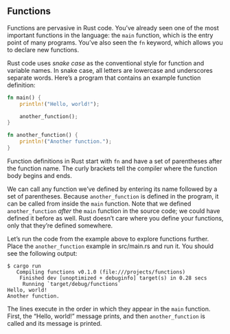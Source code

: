 ﻿## Functions

Functions are pervasive in Rust code. You’ve already seen one of the most important functions in the language: the `main` function, which is the entry point of many programs. You’ve also seen the `fn` keyword, which allows you to declare new functions.

Rust code uses _snake case_ as the conventional style for function and variable names. In snake case, all letters are lowercase and underscores separate words. Here’s a program that contains an example function definition:

```rust
fn main() {
    println!("Hello, world!");

    another_function();
}

fn another_function() {
    println!("Another function.");
}
```

Function definitions in Rust start with `fn` and have a set of parentheses after the function name. The curly brackets tell the compiler where the function body begins and ends.

We can call any function we’ve defined by entering its name followed by a set of parentheses. Because `another_function` is defined in the program, it can be called from inside the `main` function. Note that we defined `another_function` _after_ the `main` function in the source code; we could have defined it before as well. Rust doesn’t care where you define your functions, only that they’re defined somewhere.

Let’s run the code from the example above to explore functions further. Place the `another_function` example in src/main.rs and run it. You should see the following output:

```text
$ cargo run
   Compiling functions v0.1.0 (file:///projects/functions)
    Finished dev [unoptimized + debuginfo] target(s) in 0.28 secs
     Running `target/debug/functions`
Hello, world!
Another function.
```

The lines execute in the order in which they appear in the `main` function. First, the “Hello, world!” message prints, and then `another_function` is called and its message is printed.
